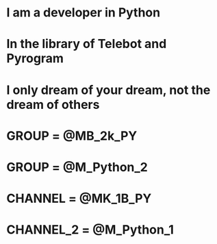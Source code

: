 

# I am a developer in Python

# In the library of Telebot and Pyrogram
 
# I only dream of your dream, not the dream of others
 
 # GROUP = @MB_2k_PY
 # GROUP = @M_Python_2
 # CHANNEL = @MK_1B_PY
 # CHANNEL_2 = @M_Python_1